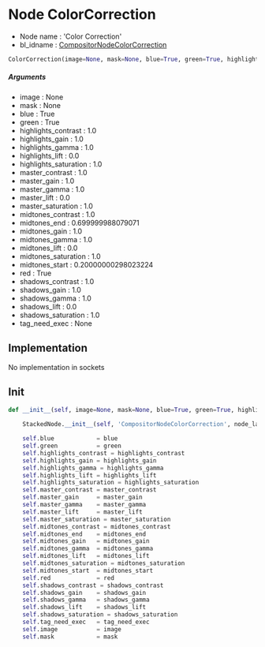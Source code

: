 # Node ColorCorrection

- Node name : 'Color Correction'
- bl_idname : [CompositorNodeColorCorrection](https://docs.blender.org/api/current/bpy.types.CompositorNodeColorCorrection.html)


``` python
ColorCorrection(image=None, mask=None, blue=True, green=True, highlights_contrast=1.0, highlights_gain=1.0, highlights_gamma=1.0, highlights_lift=0.0, highlights_saturation=1.0, master_contrast=1.0, master_gain=1.0, master_gamma=1.0, master_lift=0.0, master_saturation=1.0, midtones_contrast=1.0, midtones_end=0.699999988079071, midtones_gain=1.0, midtones_gamma=1.0, midtones_lift=0.0, midtones_saturation=1.0, midtones_start=0.20000000298023224, red=True, shadows_contrast=1.0, shadows_gain=1.0, shadows_gamma=1.0, shadows_lift=0.0, shadows_saturation=1.0, tag_need_exec=None, node_label=None, node_color=None)
```
##### Arguments

- image : None
- mask : None
- blue : True
- green : True
- highlights_contrast : 1.0
- highlights_gain : 1.0
- highlights_gamma : 1.0
- highlights_lift : 0.0
- highlights_saturation : 1.0
- master_contrast : 1.0
- master_gain : 1.0
- master_gamma : 1.0
- master_lift : 0.0
- master_saturation : 1.0
- midtones_contrast : 1.0
- midtones_end : 0.699999988079071
- midtones_gain : 1.0
- midtones_gamma : 1.0
- midtones_lift : 0.0
- midtones_saturation : 1.0
- midtones_start : 0.20000000298023224
- red : True
- shadows_contrast : 1.0
- shadows_gain : 1.0
- shadows_gamma : 1.0
- shadows_lift : 0.0
- shadows_saturation : 1.0
- tag_need_exec : None

## Implementation

No implementation in sockets

## Init

``` python
def __init__(self, image=None, mask=None, blue=True, green=True, highlights_contrast=1.0, highlights_gain=1.0, highlights_gamma=1.0, highlights_lift=0.0, highlights_saturation=1.0, master_contrast=1.0, master_gain=1.0, master_gamma=1.0, master_lift=0.0, master_saturation=1.0, midtones_contrast=1.0, midtones_end=0.699999988079071, midtones_gain=1.0, midtones_gamma=1.0, midtones_lift=0.0, midtones_saturation=1.0, midtones_start=0.20000000298023224, red=True, shadows_contrast=1.0, shadows_gain=1.0, shadows_gamma=1.0, shadows_lift=0.0, shadows_saturation=1.0, tag_need_exec=None, node_label=None, node_color=None):

    StackedNode.__init__(self, 'CompositorNodeColorCorrection', node_label=node_label, node_color=node_color)

    self.blue            = blue
    self.green           = green
    self.highlights_contrast = highlights_contrast
    self.highlights_gain = highlights_gain
    self.highlights_gamma = highlights_gamma
    self.highlights_lift = highlights_lift
    self.highlights_saturation = highlights_saturation
    self.master_contrast = master_contrast
    self.master_gain     = master_gain
    self.master_gamma    = master_gamma
    self.master_lift     = master_lift
    self.master_saturation = master_saturation
    self.midtones_contrast = midtones_contrast
    self.midtones_end    = midtones_end
    self.midtones_gain   = midtones_gain
    self.midtones_gamma  = midtones_gamma
    self.midtones_lift   = midtones_lift
    self.midtones_saturation = midtones_saturation
    self.midtones_start  = midtones_start
    self.red             = red
    self.shadows_contrast = shadows_contrast
    self.shadows_gain    = shadows_gain
    self.shadows_gamma   = shadows_gamma
    self.shadows_lift    = shadows_lift
    self.shadows_saturation = shadows_saturation
    self.tag_need_exec   = tag_need_exec
    self.image           = image
    self.mask            = mask
```
